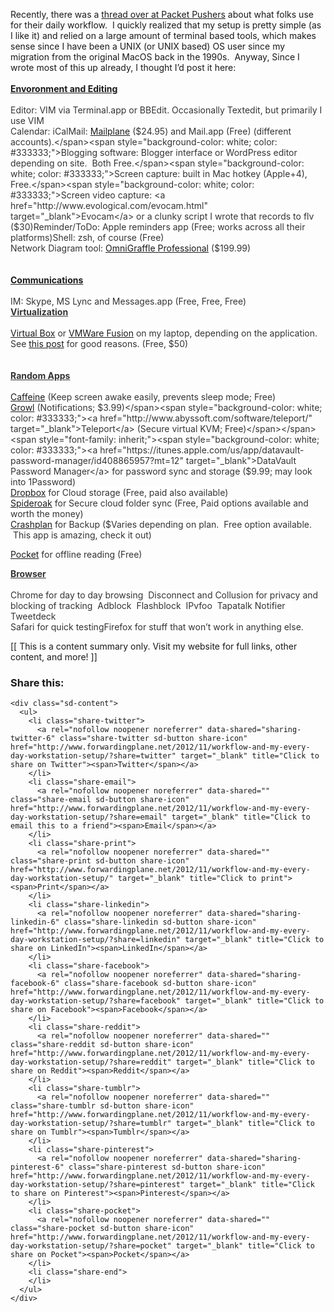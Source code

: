<span style="font-family: inherit;">Recently, there was a <a href="http://forum.packetpushers.net/showthread.php/309-Productivity-or-Social-Apps?p=1276" target="_blank">thread over at Packet Pushers</a> about what folks use for their daily workflow.  I quickly realized that my setup is pretty simple (as I like it) and relied on a large amount of terminal based tools, which makes sense since I have been a UNIX (or UNIX based) OS user since my migration from the original MacOS back in the 1990s.  Anyway, Since I wrote most of this up already, I thought I&#8217;d post it here:</span>  
<span style="font-family: inherit;"><br /></span><span style="font-family: inherit;"><u><b>Envoronment and Editing</b></u></span>  
<span style="font-family: inherit;"><br /></span><span style="font-family: inherit;"><span style="background-color: white; color: #333333;">Editor: VIM via Terminal.app or BBEdit. Occasionally Textedit, but primarily I use VIM</span></span>  
<span style="font-family: inherit;"><span style="background-color: white; color: #333333;">Calendar: iCal</span><span style="background-color: white; color: #333333;">Mail: <a href="http://mailplaneapp.com/" target="_blank">Mailplane</a> ($24.95) and Mail.app (Free) (different accounts).</span><span style="background-color: white; color: #333333;">Blogging software: Blogger interface or WordPress editor depending on site.  Both Free.</span><span style="background-color: white; color: #333333;">Screen capture: built in Mac hotkey (Apple+4), Free.</span><span style="background-color: white; color: #333333;">Screen video capture: <a href="http://www.evological.com/evocam.html" target="_blank">Evocam</a> or a clunky script I wrote that records to flv ($30)</span><span style="background-color: white; color: #333333;">Reminder/ToDo: Apple reminders app (Free; works across all their platforms)</span><span style="background-color: white; color: #333333;">Shell: zsh, of course (Free)</span></span>  
<span style="background-color: white; color: #333333;">Network Diagram tool: </span><a href="http://www.omnigroup.com/products/omnigraffle/" target="_blank">OmniGraffle Professional</a><span style="background-color: white; color: #333333;"> ($199.99)</span><span style="font-family: inherit;"><span style="background-color: white; color: #333333;"><br /></span><span style="background-color: white; color: #333333;"><br /></span></span>  
<u><b>Communications</b></u>  
<u><b><br /></b></u><span style="font-family: inherit;"><span style="background-color: white; color: #333333;">IM: Skype, MS Lync and Messages.app (Free, Free, Free)</span><br style="-webkit-box-shadow: none !important; background-color: white; color: #333333;" /><span style="background-color: white; color: #333333;"><u><b>Virtualization</b></u></span></span>  
<span style="font-family: inherit;"><span style="background-color: white; color: #333333;"><b><u><br /></u></b></span><span style="background-color: white; color: #333333;"><a href="https://www.virtualbox.org/" target="_blank">Virtual Box</a> or <a href="http://store.vmware.com/store/vmware/pd/productID.165310200/Currency.USD/?src=PaidSearch_Google_eBiz_Fusion_US_Brand" target="_blank">VMWare Fusion</a> on my laptop, depending on the application. See <a href="http://forum.packetpushers.net/showthread.php/309-Productivity-or-Social-Apps?p=1276" target="_blank">this post</a> for good reasons. (Free, $50)</span><br style="-webkit-box-shadow: none !important; background-color: white; color: #333333;" /><span style="background-color: white; color: #333333;"><br /></span></span>  
<span style="font-family: inherit;"><span style="background-color: white; color: #333333;"><b><u>Random Apps</u></b></span></span>  
<span style="font-family: inherit;"><span style="background-color: white; color: #333333;"><b><u><br /></u></b></span><span style="background-color: white; color: #333333;"><a href="https://itunes.apple.com/us/app/caffeine/id411246225?mt=12" target="_blank">Caffeine</a> (Keep screen awake easily, prevents sleep mode; Free)  </span></span>  
<span style="font-family: inherit;"><span style="background-color: white; color: #333333;"><a href="https://itunes.apple.com/us/app/growl/id467939042?mt=12" target="_blank">Growl</a> (Notifications; $3.99)</span><span style="background-color: white; color: #333333;"><a href="http://www.abyssoft.com/software/teleport/" target="_blank">Teleport</a> (Secure virtual KVM; Free)</span></span>  
<span style="font-family: inherit;"><span style="background-color: white; color: #333333;"><a href="https://itunes.apple.com/us/app/datavault-password-manager/id408865957?mt=12" target="_blank">DataVault Password Manager</a> for password sync and storage ($9.99; may look into 1Password)</span><br style="-webkit-box-shadow: none !important; background-color: white; color: #333333;" /><span style="background-color: white; color: #333333;"><a href="http://db.tt/iIXz2oDO" target="_blank">Dropbox</a> for Cloud storage (Free, paid also available)</span></span>  
<span style="font-family: inherit;"><span style="background-color: white; color: #333333;"><a href="https://spideroak.com/download/referral/1ddbb514c7eede1e37ad6411e76b549c" target="_blank">Spideroak</a> for Secure cloud folder sync (Free, Paid options available and worth the money)</span></span>  
<span style="font-family: inherit;"><span style="background-color: white; color: #333333;"><a href="http://www.crashplan.com/" target="_blank">Crashplan</a> for Backup ($Varies depending on plan.  Free option available.  This app is amazing, check it out)</span></span>

<span style="color: #333333;"><a href="https://itunes.apple.com/us/app/pocket/id568494494?mt=12" target="_blank">Pocket</a> for offline reading (Free)</span>

<div style="font-family: inherit;">
</div>

<span style="font-family: inherit;"><span style="background-color: white; color: #333333;"><u><b>Browser</b></u></span></span>  
<span style="font-family: inherit;"><span style="background-color: white; color: #333333;"><b><u><br /></u></b></span><span style="background-color: white; color: #333333;">Chrome for day to day browsing</span><span style="background-color: white; color: #333333;">  Disconnect and Collusion for privacy and blocking of tracking</span><span style="background-color: white; color: #333333;">  Adblock</span><span style="background-color: white; color: #333333;">  Flashblock</span><span style="background-color: white; color: #333333;">  IPvfoo</span><span style="background-color: white; color: #333333;">  Tapatalk Notifier </span><span style="background-color: white; color: #333333;">  Tweetdeck</span><br style="-webkit-box-shadow: none !important; background-color: white; color: #333333;" /><span style="background-color: white; color: #333333;">Safari for quick testing</span><span style="background-color: white; color: #333333;">Firefox for stuff that won&#8217;t work in anything else.</span></span>

<div>
  [[ This is a content summary only. Visit my website for full links, other content, and more! ]]
</div>

<div class="sharedaddy sd-sharing-enabled">
  <div class="robots-nocontent sd-block sd-social sd-social-icon-text sd-sharing">
    <h3 class="sd-title">
      Share this:
    </h3>
    
    <div class="sd-content">
      <ul>
        <li class="share-twitter">
          <a rel="nofollow noopener noreferrer" data-shared="sharing-twitter-6" class="share-twitter sd-button share-icon" href="http://www.forwardingplane.net/2012/11/workflow-and-my-every-day-workstation-setup/?share=twitter" target="_blank" title="Click to share on Twitter"><span>Twitter</span></a>
        </li>
        <li class="share-email">
          <a rel="nofollow noopener noreferrer" data-shared="" class="share-email sd-button share-icon" href="http://www.forwardingplane.net/2012/11/workflow-and-my-every-day-workstation-setup/?share=email" target="_blank" title="Click to email this to a friend"><span>Email</span></a>
        </li>
        <li class="share-print">
          <a rel="nofollow noopener noreferrer" data-shared="" class="share-print sd-button share-icon" href="http://www.forwardingplane.net/2012/11/workflow-and-my-every-day-workstation-setup/" target="_blank" title="Click to print"><span>Print</span></a>
        </li>
        <li class="share-linkedin">
          <a rel="nofollow noopener noreferrer" data-shared="sharing-linkedin-6" class="share-linkedin sd-button share-icon" href="http://www.forwardingplane.net/2012/11/workflow-and-my-every-day-workstation-setup/?share=linkedin" target="_blank" title="Click to share on LinkedIn"><span>LinkedIn</span></a>
        </li>
        <li class="share-facebook">
          <a rel="nofollow noopener noreferrer" data-shared="sharing-facebook-6" class="share-facebook sd-button share-icon" href="http://www.forwardingplane.net/2012/11/workflow-and-my-every-day-workstation-setup/?share=facebook" target="_blank" title="Click to share on Facebook"><span>Facebook</span></a>
        </li>
        <li class="share-reddit">
          <a rel="nofollow noopener noreferrer" data-shared="" class="share-reddit sd-button share-icon" href="http://www.forwardingplane.net/2012/11/workflow-and-my-every-day-workstation-setup/?share=reddit" target="_blank" title="Click to share on Reddit"><span>Reddit</span></a>
        </li>
        <li class="share-tumblr">
          <a rel="nofollow noopener noreferrer" data-shared="" class="share-tumblr sd-button share-icon" href="http://www.forwardingplane.net/2012/11/workflow-and-my-every-day-workstation-setup/?share=tumblr" target="_blank" title="Click to share on Tumblr"><span>Tumblr</span></a>
        </li>
        <li class="share-pinterest">
          <a rel="nofollow noopener noreferrer" data-shared="sharing-pinterest-6" class="share-pinterest sd-button share-icon" href="http://www.forwardingplane.net/2012/11/workflow-and-my-every-day-workstation-setup/?share=pinterest" target="_blank" title="Click to share on Pinterest"><span>Pinterest</span></a>
        </li>
        <li class="share-pocket">
          <a rel="nofollow noopener noreferrer" data-shared="" class="share-pocket sd-button share-icon" href="http://www.forwardingplane.net/2012/11/workflow-and-my-every-day-workstation-setup/?share=pocket" target="_blank" title="Click to share on Pocket"><span>Pocket</span></a>
        </li>
        <li class="share-end">
        </li>
      </ul>
    </div>
  </div>
</div>

